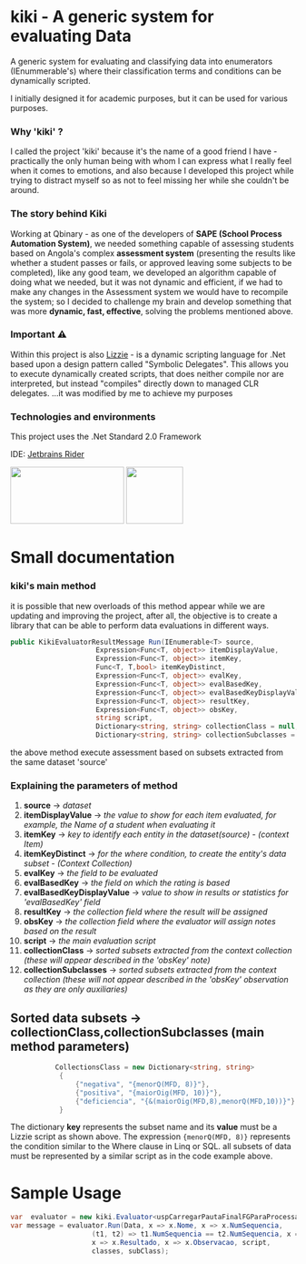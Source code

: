 
# kiki  - A generic system for evaluating Data
 A generic system for evaluating and classifying data into enumerators (IEnummerable's) where their classification terms and conditions can be dynamically scripted.

I initially designed it for academic purposes, but it can be used for various purposes.
### Why 'kiki' ?
I called the project 'kiki' because it's the name of a good friend I have - practically the only human being with whom I can express what I really feel when it comes to emotions, and also because I developed this project while trying to distract myself so as not to feel missing her while she couldn't be around.
### The story behind Kiki
Working at Qbinary - as one of the developers of **SAPE (School Process Automation System)**, we needed something capable of assessing students based on Angola's complex **assessment system** (presenting the results like whether a student passes or fails, or approved leaving some subjects to be completed), like any good team, we developed an algorithm capable of doing what we needed, but it was not dynamic and efficient, if we had to make any changes in the Assessment system we would have to recompile the system; so I decided to challenge my brain and develop something that was more **dynamic, fast, effective**, solving the problems mentioned above.
### Important :warning:
Within this project is also [Lizzie](https://github.com/polterguy/lizzie "Lizzie") - is a dynamic scripting language for .Net based upon a design pattern called "Symbolic Delegates". This allows you to execute dynamically created scripts, that does neither compile nor are interpreted, but instead "compiles" directly down to managed CLR delegates. ...it was modified by me to achieve my purposes
### Technologies and environments

This project uses the .Net Standard 2.0 Framework

IDE: [Jetbrains Rider](https://www.jetbrains.com/rider/)

<img src="https://user-images.githubusercontent.com/74734491/148679922-a0d46288-8d51-4748-bb33-96ee759eb7ef.jpg" alt="" data-canonical-src="https://user-images.githubusercontent.com/74734491/148679862-8607cc11-3fb7-46eb-8ae0-8be1729406a3.jpg" width="200" height="100" />  <img src="https://user-images.githubusercontent.com/74734491/148679100-3059af09-27af-464e-ac47-f10d91279f57.png" alt="" data-canonical-src="https://user-images.githubusercontent.com/74734491/148679100-3059af09-27af-464e-ac47-f10d91279f57.png" width="100" height="100" /> 

# Small documentation

### kiki's main method
it is possible that new overloads of this method appear while we are updating and improving the project, after all, the objective is to create a library that can be able to perform data evaluations in different ways.

```csharp
public KikiEvaluatorResultMessage Run(IEnumerable<T> source,
                     Expression<Func<T, object>> itemDisplayValue, 
                     Expression<Func<T, object>> itemKey, 
                     Func<T, T,bool> itemKeyDistinct,
                     Expression<Func<T, object>> evalKey, 
                     Expression<Func<T, object>> evalBasedKey,
                     Expression<Func<T, object>> evalBasedKeyDisplayValue,
                     Expression<Func<T, object>> resultKey,
                     Expression<Func<T, object>> obsKey, 
                     string script, 
                     Dictionary<string, string> collectionClass = null,
                     Dictionary<string, string> collectionSubclasses = null)
```


the above method execute assessment based on subsets extracted from the same dataset 'source'

### Explaining the parameters of method

1. **source** -> *dataset*
1. **itemDisplayValue** -> *the value to show for each item evaluated, for example,
 the Name of a student when evaluating it*
1. **itemKey** -> *key to identify each entity in the dataset(source) - (context Item)*
1. **itemKeyDistinct** -> *for the where condition, to create the entity's 
 data subset - (Context Collection)*
1. **evalKey** -> *the field to be evaluated*
1. **evalBasedKey** -> *the field on which the rating is based*
1. **evalBasedKeyDisplayValue** -> *value to show in results or statistics for 'evalBasedKey' field*         
1. **resultKey** -> *the collection field where the result will be assigned*
1. **obsKey** -> *the collection field where the evaluator will assign notes based on the result*
1. **script** -> *the main evaluation script*
1. **collectionClass** -> *sorted subsets extracted from the context collection (these will appear described in the 'obsKey' note)*
1. **collectionSubclasses** -> *sorted subsets extracted from the context collection 
         (these will not appear described in the 'obsKey' 
         observation as they are only auxiliaries)*
## Sorted data subsets -> collectionClass,collectionSubclasses (main method parameters)
``` csharp
           CollectionsClass = new Dictionary<string, string>
            {
                {"negativa", "{menorQ(MFD, 8)}"},
                {"positiva", "{maiorOig(MFD, 10)}"},
                {"deficiencia", "{&(maiorOig(MFD,8),menorQ(MFD,10))}"}
            }
```
 The dictionary **key** represents the subset name and its **value** must be a Lizzie script as shown above.
 The expression ```{menorQ(MFD, 8)}``` represents the condition similar to the Where clause in Linq or SQL. all subsets of data must be represented by a similar script as in the code example above.
# Sample Usage
```csharp
var  evaluator = new kiki.Evaluator<uspCarregarPautaFinalFGParaProcessamentoResult>();
var message = evaluator.Run(Data, x => x.Nome, x => x.NumSequencia,
                    (t1, t2) => t1.NumSequencia == t2.NumSequencia, x => x.MFD, x => x.IdDisciplina, x => x.Disciplina,
                    x => x.Resultado, x => x.Observacao, script,
                    classes, subClass);
```
### 
